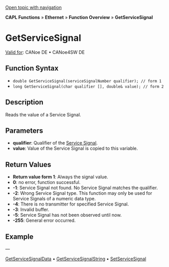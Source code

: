 [Open topic with navigation](../../../../../CANoeDEFamily.htm#Topics/CAPLFunctions/IP/Functions/CAPLfunctionSomeIpGetServiceSignal.md)

**CAPL Functions** » **Ethernet** » **Function Overview** » **GetServiceSignal**

# GetServiceSignal

[Valid for](../../../Shared/FeatureAvailability.md): CANoe DE • CANoe4SW DE

## Function Syntax

- `double GetServiceSignal(serviceSignalNumber qualifier); // form 1`
- `long GetServiceSignal(char qualifier [], double& value); // form 2`

## Description

Reads the value of a Service Signal.

## Parameters

- **qualifier**: Qualifier of the [Service Signal](../../../CANoeCANalyzer/Ethernet/ILSomeIP/ILSomeIPServiceSignals.md).
- **value**: Value of the Service Signal is copied to this variable.

## Return Values

- **Return value form 1**: Always the signal value.
- **0**: no error, function successful.
- **-1**: Service Signal not found. No Service Signal matches the qualifier.
- **-2**: Wrong Service Signal type. This function may only be used for Service Signals of a numeric data type.
- **-4**: There is no transmitter for specified Service Signal.
- **-3**: Invalid buffer.
- **-5**: Service Signal has not been observed until now.
- **-255**: General error occurred.

## Example

—

[GetServiceSignalData](CAPLfunctionSomeIpGetServiceSignalData.md) • [GetServiceSignalString](CAPLfunctionSomeIpGetServiceSignalString.md) • [SetServiceSignal](CAPLfunctionSomeIpSetServiceSignal.md)
